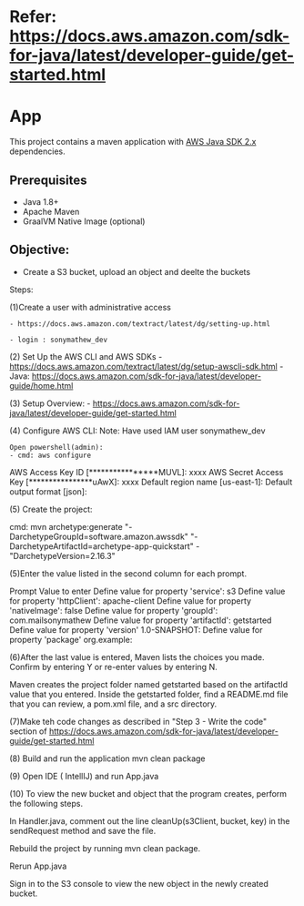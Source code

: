 # Refer: https://docs.aws.amazon.com/sdk-for-java/latest/developer-guide/get-started.html

# App

This project contains a maven application with [AWS Java SDK 2.x](https://github.com/aws/aws-sdk-java-v2) dependencies.

## Prerequisites
- Java 1.8+
- Apache Maven
- GraalVM Native Image (optional)


## Objective:
- Create a S3 bucket, upload an object and deelte the buckets

Steps:


(1)Create a user with administrative access

	- https://docs.aws.amazon.com/textract/latest/dg/setting-up.html

	- login : sonymathew_dev


(2) Set Up the AWS CLI and AWS SDKs
	- https://docs.aws.amazon.com/textract/latest/dg/setup-awscli-sdk.html
		- Java: https://docs.aws.amazon.com/sdk-for-java/latest/developer-guide/home.html


(3) Setup Overview:
	- https://docs.aws.amazon.com/sdk-for-java/latest/developer-guide/get-started.html
	

(4) Configure AWS CLI:
	Note: Have used IAM user sonymathew_dev
	
	Open powershell(admin):
	- cmd: aws configure

AWS Access Key ID [****************MUVL]: xxxx
AWS Secret Access Key [****************uAwX]: xxxx
Default region name [us-east-1]:
Default output format [json]:





(5) Create the project:

 cmd: mvn archetype:generate "-DarchetypeGroupId=software.amazon.awssdk" "-DarchetypeArtifactId=archetype-app-quickstart" -"DarchetypeVersion=2.16.3"

(5)Enter the value listed in the second column for each prompt.

Prompt	Value to enter
Define value for property 'service':	s3
Define value for property 'httpClient':	apache-client
Define value for property 'nativeImage':	false
Define value for property 'groupId':	com.mailsonymathew
Define value for property 'artifactId':	getstarted
Define value for property 'version' 1.0-SNAPSHOT:	<Enter>
Define value for property 'package' org.example:	<Enter>


(6)After the last value is entered, Maven lists the choices you made. Confirm by entering Y or re-enter values by entering N.

Maven creates the project folder named getstarted based on the artifactId value that you entered. Inside the getstarted folder, find a README.md file that you can review, a pom.xml file, and a src directory.


(7)Make teh code changes as described in "Step 3 - Write the code" section of  https://docs.aws.amazon.com/sdk-for-java/latest/developer-guide/get-started.html


(8) Build and run the application
mvn clean package

(9) Open IDE ( IntellIJ) and run App.java


(10) 
To view the new bucket and object that the program creates, perform the following steps.

In Handler.java, comment out the line cleanUp(s3Client, bucket, key) in the sendRequest method and save the file.

Rebuild the project by running mvn clean package.

Rerun App.java

Sign in to the S3 console to view the new object in the newly created bucket.


